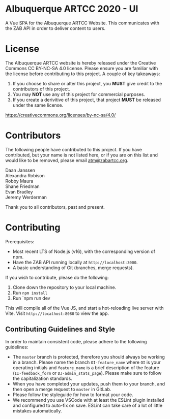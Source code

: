 # Albuquerque ARTCC 2020  - UI
A Vue SPA for the Albuquerque ARTCC Website. This communicates with the ZAB API in order to deliver content to users.

# License

The Albuquerque ARTCC website is hereby released under the Creative Commons CC BY-NC-SA 4.0 license. Please ensure you are familiar with the license before contributing to this project. A couple of key takeaways:

1. If you choose to share or alter this project, you **MUST** give credit to the contributors of this project.
2. You may **NOT** use any of this project for commercial purposes.
3. If you create a derivitive of this project, that project **MUST** be released under the same license.

https://creativecommons.org/licenses/by-nc-sa/4.0/

# Contributors
The following people have contributed to this project. If you have contributed, but your name is not listed here, or if you are on this list and would like to be removed, please email atm@zabartcc.org.

Daan Janssen  
Alexandra Robison  
Robby Maura  
Shane Friedman  
Evan Bradley  
Jeremy Werderman  

Thank you to all contributors, past and present.

# Contributing

Prerequisites:
- Most recent LTS of Node.js (v16), with the corresponding version of npm.
- Have the ZAB API running locally at `http://localhost:3000`.
- A basic understanding of Git (branches, merge requests).

If you wish to contribute, please do the following:

1. Clone down the repository to your local machine. 
2. Run `npm install`
3. Run `npm run dev

This will compile all of the Vue JS, and start a hot-reloading live server with Vite. Visit `http://localhost:8080` to view the app.


## Contributing Guidelines and Style

In order to maintain consistent code, please adhere to the following guidelines:

- The `master` branch is protected, therefore you should always be working in a branch. Please name the branch `OI-feature_name` where `OI` is your operating initials and `feature_name` is a brief description of the feature (`II-feedback_form` or `DJ-admin_stats_page`). Please make sure to follow the capitalization standards.
- When you have completed your updates, push them to your branch, and then open a merge request to `master` in GitLab.
- Please follow the styleguide for how to format your code.
- We recommend you use VSCode with at least the ESLint plugin installed and configured to auto-fix on save. ESLint can take care of a lot of little mistakes automatically.
